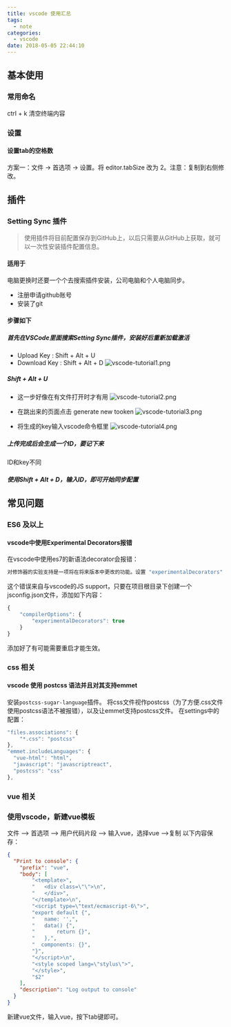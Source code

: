 ```yaml
---
title: vscode 使用汇总
tags:
  - note
categories:
  - vscode
date: 2018-05-05 22:44:10
---
```

## 基本使用

### 常用命名
ctrl + k 清空终端内容

### 设置

#### 设置tab的空格数

方案一：文件 -> 首选项 -> 设置。将 editor.tabSize 改为 2。注意：复制到右侧修改。

## 插件

### Setting Sync 插件
>使用插件将目前配置保存到GitHub上，以后只需要从GitHub上获取，就可以一次性安装插件配置信息。

#### 适用于

电脑更换时还要一个个去搜索插件安装，公司电脑和个人电脑同步。
* 注册申请github账号
* 安装了git

#### 步骤如下

##### 首先在VSCode里面搜索Setting Sync插件，安装好后重新加载激活

* Upload Key : Shift + Alt + U
* Download Key : Shift + Alt + D
![vscode-tutorial1.png](/images/vscode-tutorial/img1.png)

##### Shift + Alt + U

* 这一步好像在有文件打开时才有用
![vscode-tutorial2.png](/images/vscode-tutorial/img2.png)

* 在跳出来的页面点击 generate new tooken
![vscode-tutorial3.png](/images/vscode-tutorial/img3.png)

* 将生成的key输入vscode命令框里
![vscode-tutorial4.png](/images/vscode-tutorial/img4.png)

##### 上传完成后会生成一个ID，要记下来

ID和key不同

##### 使用Shift + Alt + D，输入ID，即可开始同步配置

## 常见问题
### ES6 及以上
#### vscode中使用Experimental Decorators报错

在vscode中使用es7的新语法decorator会报错：

```javascript
对修饰器的实验支持是一项将在将来版本中更改的功能。设置 "experimentalDecorators" 选项以删除此警告
```

这个错误来自与vscode的JS support，只要在项目根目录下创建一个jsconfig.json文件，添加如下内容：
```javascript
{
    "compilerOptions": {
        "experimentalDecorators": true
    }
}
```
添加好了有可能需要重启才能生效。
### css 相关
#### vscode 使用 postcss 语法并且对其支持emmet
安装`postcss-sugar-language`插件。
将css文件视作postcss（为了方便.css文件使用postcss语法不被报错），以及让emmet支持postcss文件。
在settings中的配置：
``` js
"files.associations": {
    "*.css": "postcss"
},
"emmet.includeLanguages": {
  "vue-html": "html",
  "javascript": "javascriptreact",
  "postcss": "css"
},
```

### vue 相关
### 使用vscode，新建vue模板
文件 --> 首选项 --> 用户代码片段 --> 输入vue，选择vue -->复制 以下内容保存：
``` json
{    
  "Print to console": {
    "prefix": "vue",
    "body": [
        "<template>",
        "   <div class=\"\">\n",
        "   </div>",
        "</template>\n",
        "<script type=\"text/ecmascript-6\">",
        "export default {",
        "   name: '',",
        "   data() {",
        "       return {}",
        "   },",
        "  components: {}",
        "}",
        "</script>\n",
        "<style scoped lang=\"stylus\">",
        "</style>",
        "$2"
    ],
    "description": "Log output to console"
  }
}
```
新建vue文件，输入vue，按下tab键即可。